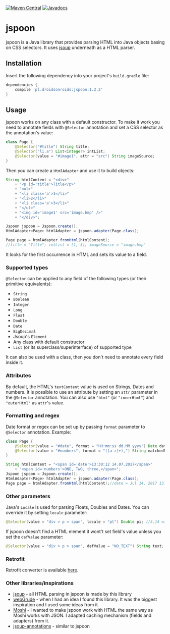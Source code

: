 [![Maven Central](https://maven-badges.herokuapp.com/maven-central/pl.droidsonroids/jspoon/badge.svg?style=flat)](https://maven-badges.herokuapp.com/maven-central/pl.droidsonroids/jspoon)
[![Javadocs](https://javadoc.io/badge/pl.droidsonroids/jspoon.svg?color=blue)](https://javadoc.io/doc/pl.droidsonroids/jspoon)

# jspoon
jspoon is a Java library that provides parsing HTML into Java objects basing on CSS selectors. It uses [jsoup][jsoup] underneath as a HTML parser.

## Installation
Insert the following dependency into your project's `build.gradle` file:
```gradle
dependencies {
    compile 'pl.droidsonroids:jspoon:1.2.2'
}
```
## Usage
jspoon works on any class with a default constructor. To make it work you need to annotate fields with `@Selector` annotation and set a CSS selector as the annotation's value:
```java
class Page {
    @Selector("#title") String title;
    @Selector("li.a") List<Integer> intList;
    @Selector(value = "#image1", attr = "src") String imageSource;
}
```
Then you can create a `HtmlAdapter` and use it to build objects:
```java
String htmlContent = "<div>" 
    + "<p id='title'>Title</p>" 
    + "<ul>"
    + "<li class='a'>1</li>"
    + "<li>2</li>"
    + "<li class='a'>3</li>"
    + "</ul>"
    + "<img id='image1' src='image.bmp' />"
    + "</div>";

Jspoon jspoon = Jspoon.create();
HtmlAdapter<Page> htmlAdapter = jspoon.adapter(Page.class);

Page page = htmlAdapter.fromHtml(htmlContent);
//title = "Title"; intList = [1, 3]; imageSource = "image.bmp"
```
It looks for the first occurrence in HTML and sets its value to a field.

### Supported types
`@Selector` can be applied to any field of the following types (or their primitive equivalents):
* `String`
* `Boolean`
* `Integer`
* `Long`
* `Float`
* `Double`
* `Date`
* `BigDecimal`
* Jsoup's `Element`
* Any class with  default constructor
* `List` (or its superclass/superinterface) of supported type

It can also be used with a class, then you don't need to annotate every field inside it.

### Attributes
By default, the HTML's `textContent` value is used on Strings, Dates and numbers. It is possible to use an attribute by setting an `attr` parameter in the `@Selector` annotation. You can also use `"html"` (or `"innerHtml"`) and `"outerHtml"` as `attr`'s value.

### Formatting and regex
Date format or regex can be set up by passing `format` parameter to `@Selector` annotation. Example:
```java
class Page {
    @Selector(value = "#date", format = "HH:mm:ss dd.MM.yyyy") Date date;
    @Selector(value = "#numbers", format = "([a-z]+),") String matchedNumber;
}
```
```java
String htmlContent = "<span id='date'>13:30:12 14.07.2017</span>"
    + "<span id='numbers'>ONE, TwO, three,</span>";
Jspoon jspoon = Jspoon.create();
HtmlAdapter<Page> htmlAdapter = jspoon.adapter(Page.class);
Page page = htmlAdapter.fromHtml(htmlContent);//date = Jul 14, 2017 13:30:12; matchedNumber = "three";
```

### Other parameters
Java's `Locale` is used for parsing Floats, Doubles and Dates. You can override it by setting `locale` parameter:
```java
@Selector(value = "div > p > span", locale = "pl") Double pi; //3,14 will be parsed 
```
If jspoon doesn't find a HTML element it wont't set field's value unless you set the `defValue` parameter:
```java
@Selector(value = "div > p > span", defValue = "NO_TEXT") String text;
```

### Retrofit
Retrofit converter is available [here][retrofit-converter].

### Other libraries/inspirations
* [jsoup][jsoup] - all HTML parsing in jspoon is made by this library
* [webGrude][webGrude] - when I had an idea I found this library. It was the biggest inspiration and I used some ideas from it
* [Moshi][Moshi] - I wanted to make jspoon work with HTML the same way as Moshi works with JSON. I adapted caching mechanism (fields and adapters) from it.
* [jsoup-annotations][jsoup-annotations] - similar to jspoon

[//]: #
   [jsoup]: <https://jsoup.org/>
   [webGrude]: <https://github.com/beothorn/webGrude>
   [Moshi]: <https://github.com/square/moshi>
   [jsoup-annotations]: <https://github.com/fcannizzaro/jsoup-annotations>
   [retrofit-converter]: <https://github.com/DroidsOnRoids/jspoon/tree/master/retrofit-converter-jspoon>
